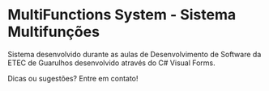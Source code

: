 # MultiFunctions System - Sistema Multifunções
 Sistema desenvolvido durante as aulas de Desenvolvimento de Software da ETEC de Guarulhos desenvolvido através do C# Visual Forms. 

 Dicas ou sugestões? Entre em contato!
